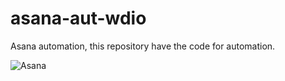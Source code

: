 # asana-aut-wdio
Asana automation, this repository have the code for automation.

![Asana](https://encrypted-tbn0.gstatic.com/images?q=tbn:ANd9GcQpJz6O0XpluyUirKLZCJNetGzg6sX3rr3fe-0KBeYnwOmEbvmj&s)